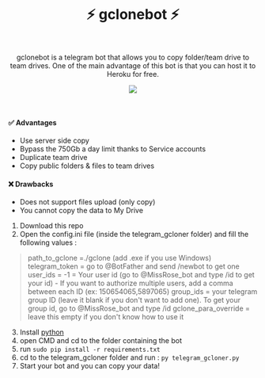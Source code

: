 <h1 align="center">⚡ gclonebot ⚡<br></h1> 

<br />

<p align="center">gclonebot is a telegram bot that allows you to copy folder/team drive to team drives. One of the main advantage of this bot is that you can host it to Heroku for free.<p/>

<!-- > ## A simple bot to copy and duplicate team drives -->
<p align="center">
  <img src="https://i.imgur.com/QkxmCOp.png" />
</p>

<br />

#### ✅ Advantages
- Use server side copy
- Bypass the 750Gb a day limit thanks to Service accounts
- Duplicate team drive
- Copy public folders & files to team drives

#### ❌ Drawbacks
- Does not support files upload (only copy)
- You cannot copy the data to My Drive

1. Download this repo
2. Open the config.ini file (inside the telegram_gcloner folder) and fill the following values :
> path_to_gclone =./gclone  (add .exe if you use Windows)
> telegram_token = go to @BotFather and send /newbot to get one
> user_ids = -1 = Your user id (go to @MissRose_bot and type /id to get your id) - If you want to authorize multiple users, add a comma between each ID (ex: 150654065,5897065)
> group_ids = your telegram group ID (leave it blank if you don't want to add one). To get your group id, go to @MissRose_bot and type /id
> gclone_para_override = leave this empty if you don't know how to use it
3. Install [python](https://www.python.org/downloads/)
4. open CMD and cd to the folder containing the bot
5. run `sudo pip install -r requirements.txt`
6. cd to the telegram_gcloner folder and run : `py telegram_gcloner.py`
7. Start your bot and you can copy your data!